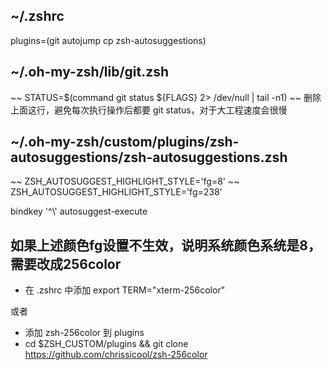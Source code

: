 ## ~/.zshrc
plugins=(git autojump cp zsh-autosuggestions)

## ~/.oh-my-zsh/lib/git.zsh
~~ STATUS=$(command git status ${FLAGS} 2> /dev/null | tail -n1) ~~
删除上面这行，避免每次执行操作后都要 git status，对于大工程速度会很慢

## ~/.oh-my-zsh/custom/plugins/zsh-autosuggestions/zsh-autosuggestions.zsh
~~ ZSH_AUTOSUGGEST_HIGHLIGHT_STYLE='fg=8' ~~
ZSH_AUTOSUGGEST_HIGHLIGHT_STYLE='fg=238'

bindkey '^\\' autosuggest-execute

## 如果上述颜色fg设置不生效，说明系统颜色系统是8，需要改成256color
- 在 .zshrc 中添加 export TERM="xterm-256color"

或者
- 添加 zsh-256color 到 plugins
- cd $ZSH_CUSTOM/plugins && git clone https://github.com/chrissicool/zsh-256color

